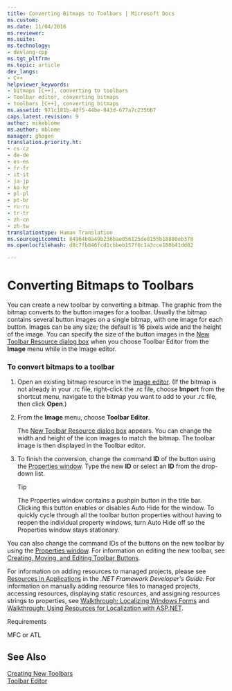 ```yaml
---
title: Converting Bitmaps to Toolbars | Microsoft Docs
ms.custom: 
ms.date: 11/04/2016
ms.reviewer: 
ms.suite: 
ms.technology:
- devlang-cpp
ms.tgt_pltfrm: 
ms.topic: article
dev_langs:
- C++
helpviewer_keywords:
- bitmaps [C++], converting to toolbars
- Toolbar editor, converting bitmaps
- toolbars [C++], converting bitmaps
ms.assetid: 971c181b-40f5-44be-843d-677a7c235667
caps.latest.revision: 9
author: mikeblome
ms.author: mblome
manager: ghogen
translation.priority.ht:
- cs-cz
- de-de
- es-es
- fr-fr
- it-it
- ja-jp
- ko-kr
- pl-pl
- pt-br
- ru-ru
- tr-tr
- zh-cn
- zh-tw
translationtype: Human Translation
ms.sourcegitcommit: 84964b0a49b236bae056125de8155b18880eb378
ms.openlocfilehash: d8c7fb846fcd1cbbeb157f6c1a3cce180b41dd82

---
```

# Converting Bitmaps to Toolbars
You can create a new toolbar by converting a bitmap. The graphic from the bitmap converts to the button images for a toolbar. Usually the bitmap contains several button images on a single bitmap, with one image for each button. Images can be any size; the default is 16 pixels wide and the height of the image. You can specify the size of the button images in the [New Toolbar Resource dialog box](../mfc/new-toolbar-resource-dialog-box.md) when you choose Toolbar Editor from the **Image** menu while in the Image editor.  
  
### To convert bitmaps to a toolbar  
  
1.  Open an existing bitmap resource in the [Image editor](../mfc/image-editor-for-icons.md). (If the bitmap is not already in your .rc file, right-click the .rc file, choose **Import** from the shortcut menu, navigate to the bitmap you want to add to your .rc file, then click **Open**.)  
  
2.  From the **Image** menu, choose **Toolbar Editor**.  
  
     The [New Toolbar Resource dialog box](../mfc/new-toolbar-resource-dialog-box.md) appears. You can change the width and height of the icon images to match the bitmap. The toolbar image is then displayed in the Toolbar editor.  
  
3.  To finish the conversion, change the command **ID** of the button using the [Properties window](/visualstudio/ide/reference/properties-window). Type the new **ID** or select an **ID** from the drop-down list.  
  
    > [!TIP]
    >  The Properties window contains a pushpin button in the title bar. Clicking this button enables or disables Auto Hide for the window. To quickly cycle through all the toolbar button properties without having to reopen the individual property windows, turn Auto Hide off so the Properties window stays stationary.  
  
 You can also change the command IDs of the buttons on the new toolbar by using the [Properties window](/visualstudio/ide/reference/properties-window). For information on editing the new toolbar, see [Creating, Moving, and Editing Toolbar Buttons](../mfc/creating-moving-and-editing-toolbar-buttons.md).  
  
 For information on adding resources to managed projects, please see [Resources in Applications](http://msdn.microsoft.com/Library/8ad495d4-2941-40cf-bf64-e82e85825890) in the *.NET Framework Developer's Guide.* For information on manually adding resource files to managed projects, accessing resources, displaying static resources, and assigning resources strings to properties, see [Walkthrough: Localizing Windows Forms](http://msdn.microsoft.com/en-us/9a96220d-a19b-4de0-9f48-01e5d82679e5) and [Walkthrough: Using Resources for Localization with ASP.NET](http://msdn.microsoft.com/Library/bb4e5b44-e2b0-48ab-bbe9-609fb33900b6).  
  
 Requirements  
  
 MFC or ATL  
  
## See Also  
 [Creating New Toolbars](../mfc/creating-new-toolbars.md)   
 [Toolbar Editor](../mfc/toolbar-editor.md)




<!--HONumber=Jan17_HO1-->


